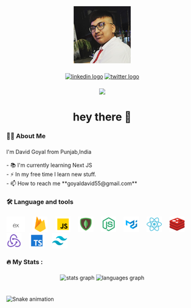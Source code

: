 <div align="center">
  <img height="150" src="./assets/WhatsApp Image 2024-03-26 at 22.50.36_ff84dcfc.jpg"  />
</div>

###

<div align="center">
  <a href="https://www.linkedin.com/in/david-goyal" target="_blank"><img src="https://img.shields.io/static/v1?message=LinkedIn&logo=linkedin&label=&color=0077B5&logoColor=white&labelColor=&style=for-the-badge" height="25" alt="linkedin logo"  /></a>
  <a href="https://twitter.com/David__Goyal" target="_blank"><img src="https://img.shields.io/static/v1?message=Twitter&logo=twitter&label=&color=1DA1F2&logoColor=white&labelColor=&style=for-the-badge" height="25" alt="twitter logo"  /></a>
</div>

###

<div align="center">
  <img src="https://visitor-badge.laobi.icu/badge?page_id=DavidGoyal.DavidGoyal&"  />
</div>

###

<h1 align="center">hey there 👋</h1>

###

<h3 align="left">👩‍💻  About Me</h3>

###

<p align="left">I'm David Goyal from Punjab,India<br><br>- 📚 I'm currently learning Next JS<br>- ⚡ In my free time I learn new stuff.<br>- 📫 How to reach me **goyaldavid55@gmail.com**</p>

###

<h3 align="left">🛠 Language and tools</h3>

###

<div align="left">
  <img src="./assets/express.webp" height="40" alt="go logo"  />
  <img width="12" />
  <img src="./assets/firebase.webp" height="40" alt="rust logo"  />
  <img width="12" />
  <img src="./assets/javascript.png" height="40" alt="ruby logo"  />
  <img width="12" />
  <img src="./assets/mongodb.png" height="40" alt="dot-net logo"  />
  <img width="12" />
  <img src="./assets/nodejs.png" height="40" alt="firebase logo"  />
  <img width="12" />
  <img src="./assets/mui.png" height="40" alt="amazonwebservices logo"  />
  <img width="12" />
  <img src="./assets/reactjs.png" height="40" alt="circleci logo"  />
  <img width="12" />
  <img src="./assets/redis.webp" height="40" alt="kubernetes logo"  />
  <img width="12" />
  <img src="./assets/redux.png" height="40" alt="docker logo"  />
  <img width="12" />
  <img src="./assets/typescript.png" height="40" alt="kubernetes logo"  />
  <img width="12" />
  <img src="./assets/tailwind.png" height="40" alt="kubernetes logo"  />
</div>

###

<h3 align="left">🔥   My Stats :</h3>

###

<div align="center">
  <img src="https://github-readme-stats.vercel.app/api?username=DavidGoyal&hide_title=false&hide_rank=false&show_icons=true&include_all_commits=true&count_private=true&disable_animations=false&theme=dracula&locale=en&hide_border=false" height="150" alt="stats graph"  />
  <img src="https://github-readme-stats.vercel.app/api/top-langs?username=DavidGoyal&locale=en&hide_title=false&layout=compact&card_width=320&langs_count=5&theme=dracula&hide_border=false" height="150" alt="languages graph"  />
</div>

###

<br clear="both">

<img src="https://profile-readme-generator.com/assets/snake.svg" alt="Snake animation" />

###
